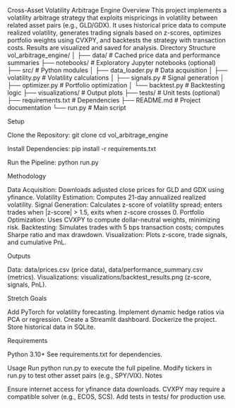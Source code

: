 Cross-Asset Volatility Arbitrage Engine
Overview
This project implements a volatility arbitrage strategy that exploits mispricings in volatility between related asset pairs (e.g., GLD/GDX). It uses historical price data to compute realized volatility, generates trading signals based on z-scores, optimizes portfolio weights using CVXPY, and backtests the strategy with transaction costs. Results are visualized and saved for analysis.
Directory Structure
vol_arbitrage_engine/
│
├── data/               # Cached price data and performance summaries
├── notebooks/          # Exploratory Jupyter notebooks (optional)
├── src/                # Python modules
│   ├── data_loader.py  # Data acquisition
│   ├── volatility.py   # Volatility calculations
│   ├── signals.py      # Signal generation
│   ├── optimizer.py    # Portfolio optimization
│   └── backtest.py     # Backtesting logic
├── visualizations/     # Output plots
├── tests/              # Unit tests (optional)
├── requirements.txt    # Dependencies
├── README.md           # Project documentation
└── run.py              # Main script

Setup

Clone the Repository:
git clone <your-repo-url>
cd vol_arbitrage_engine


Install Dependencies:
pip install -r requirements.txt


Run the Pipeline:
python run.py



Methodology

Data Acquisition: Downloads adjusted close prices for GLD and GDX using yfinance.
Volatility Estimation: Computes 21-day annualized realized volatility.
Signal Generation: Calculates z-score of volatility spread; enters trades when |z-score| > 1.5, exits when z-score crosses 0.
Portfolio Optimization: Uses CVXPY to compute dollar-neutral weights, minimizing risk.
Backtesting: Simulates trades with 5 bps transaction costs; computes Sharpe ratio and max drawdown.
Visualization: Plots z-score, trade signals, and cumulative PnL.

Outputs

Data: data/prices.csv (price data), data/performance_summary.csv (metrics).
Visualizations: visualizations/backtest_results.png (z-score, signals, PnL).

Stretch Goals

Add PyTorch for volatility forecasting.
Implement dynamic hedge ratios via PCA or regression.
Create a Streamlit dashboard.
Dockerize the project.
Store historical data in SQLite.

Requirements

Python 3.10+
See requirements.txt for dependencies.

Usage
Run python run.py to execute the full pipeline. Modify tickers in run.py to test other asset pairs (e.g., SPY/VIX).
Notes

Ensure internet access for yfinance data downloads.
CVXPY may require a compatible solver (e.g., ECOS, SCS).
Add tests in tests/ for production use.

